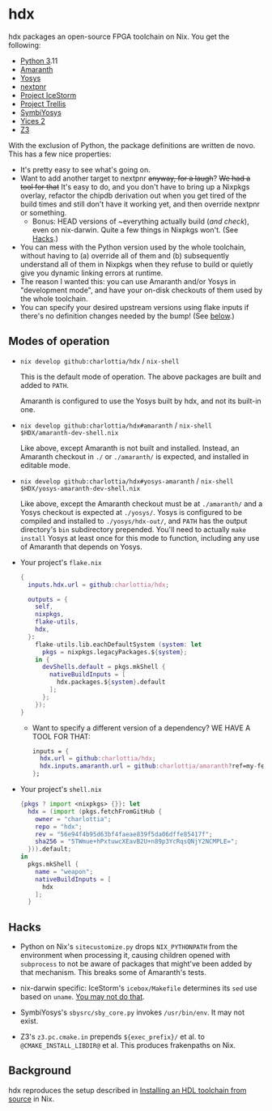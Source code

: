 # hdx 

hdx packages an open-source FPGA toolchain on Nix.  You get the following:

* [Python 3].11
* [Amaranth]
* [Yosys]
* [nextpnr]
* [Project IceStorm]
* [Project Trellis]
* [SymbiYosys]
* [Yices 2]
* [Z3]

With the exclusion of Python, the package definitions are written de novo.  This
has a few nice properties:

* It's pretty easy to see what's going on.
* Want to add another target to nextpnr ~~anyway, for a laugh~~?  ~~We had
  a tool for that~~ It's easy to do, and you don't have to bring up a Nixpkgs
  overlay, refactor the chipdb derivation out when you get tired of the build
  times and still don't have it working yet, and then override nextpnr or
  something.
  * Bonus: HEAD versions of ~everything actually build (*and check*), even on
    nix-darwin.  Quite a few things in Nixpkgs won't.  (See [Hacks](#hacks).)
* You can mess with the Python version used by the whole toolchain, without
  having to (a) override all of them and (b) subsequently understand all of them
  in Nixpkgs when they refuse to build or quietly give you dynamic linking
  errors at runtime.
* The reason I wanted this: you can use Amaranth and/or Yosys in "development
  mode", and have your on-disk checkouts of them used by the whole toolchain.
* You can specify your desired upstream versions using flake inputs if there's
  no definition changes needed by the bump! (See [below](#your-flake-nix).)

[Python 3]: https://www.python.org/
[Amaranth]: https://github.com/amaranth-lang/amaranth
[Yosys]: https://github.com/YosysHQ/yosys
[nextpnr]: https://github.com/YosysHQ/nextpnr
[Project IceStorm]: https://github.com/YosysHQ/icestorm
[Project Trellis]: https://github.com/YosysHQ/prjtrellis
[SymbiYosys]: https://github.com/YosysHQ/sby
[Yices 2]: https://github.com/SRI-CSL/yices2
[Z3]: https://github.com/Z3Prover/z3


## Modes of operation

* `nix develop github:charlottia/hdx` / `nix-shell`

  This is the default mode of operation.  The above packages are built and added
  to `PATH`.

  Amaranth is configured to use the Yosys built by hdx, and not its built-in
  one.

* `nix develop github:charlottia/hdx#amaranth` / `nix-shell $HDX/amaranth-dev-shell.nix`

  Like above, except Amaranth is not built and installed.  Instead, an Amaranth
  checkout in `./` or `./amaranth/` is expected, and installed in editable
  mode.

* `nix develop github:charlottia/hdx#yosys-amaranth` / `nix-shell $HDX/yosys-amaranth-dev-shell.nix`

  Like above, except the Amaranth checkout must be at `./amaranth/` and
  a Yosys checkout is expected at `./yosys/`.  Yosys is configured to
  be compiled and installed to `./yosys/hdx-out/`, and `PATH` has the output
  directory's `bin` subdirectory prepended.  You'll need to actually `make
  install` Yosys at least once for this mode to function, including any use of
  Amaranth that depends on Yosys.

* <a name="your-flake-nix" id="your-flake-nix"></a>Your project's `flake.nix`

  ```nix
  {
    inputs.hdx.url = github:charlottia/hdx;

    outputs = {
      self,
      nixpkgs,
      flake-utils,
      hdx,
    }:
      flake-utils.lib.eachDefaultSystem (system: let
        pkgs = nixpkgs.legacyPackages.${system};
      in {
        devShells.default = pkgs.mkShell {
          nativeBuildInputs = [
            hdx.packages.${system}.default
          ];
        };
      });
  }
  ```

  * Want to specify a different version of a dependency?  WE HAVE A TOOL FOR THAT:

    ```nix
    inputs = {
      hdx.url = github:charlottia/hdx;
      hdx.inputs.amaranth.url = github:charlottia/amaranth?ref=my-feature-branch;
    };
    ```

* Your project's `shell.nix`

  ```nix
  {pkgs ? import <nixpkgs> {}}: let
    hdx = (import (pkgs.fetchFromGitHub {
      owner = "charlottia";
      repo = "hdx";
      rev = "56e94f4b95d63bf4faeae839f5da06dffe85417f";
      sha256 = "5TWmue+hPxtuwcXEavB2U+n89p3YcRqsQNjY2NCMPLE=";
    })).default;
  in
    pkgs.mkShell {
      name = "weapon";
      nativeBuildInputs = [
        hdx
      ];
    }
  ```


## Hacks

* Python on Nix's `sitecustomize.py` drops `NIX_PYTHONPATH` from the
  environment when processing it, causing children opened with `subprocess` to
  not be aware of packages that might've been added by that mechanism.  This
  breaks some of Amaranth's tests.

* nix-darwin specific: IceStorm's `icebox/Makefile` determines its `sed` use
  based on `uname`.  [You may not do that].

  [You may not do that]: https://aperture.ink/@charlotte/110737824873379605

* SymbiYosys's `sbysrc/sby_core.py` invokes `/usr/bin/env`.  It may not
  exist.

* Z3's `z3.pc.cmake.in` prepends `${exec_prefix}/` et al. to
  `@CMAKE_INSTALL_LIBDIR@` et al.  This produces frakenpaths on Nix.


## Background

hdx reproduces the setup described in [Installing an HDL toolchain from source]
in Nix.

[Installing an HDL toolchain from source]: https://lottia.net/notes/0001-hdl-toolchain-source.html
